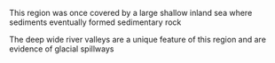 This region was once covered by a large shallow inland sea where sediments eventually formed sedimentary rock

The deep wide river valleys are a unique feature of this region and are evidence of glacial spillways

